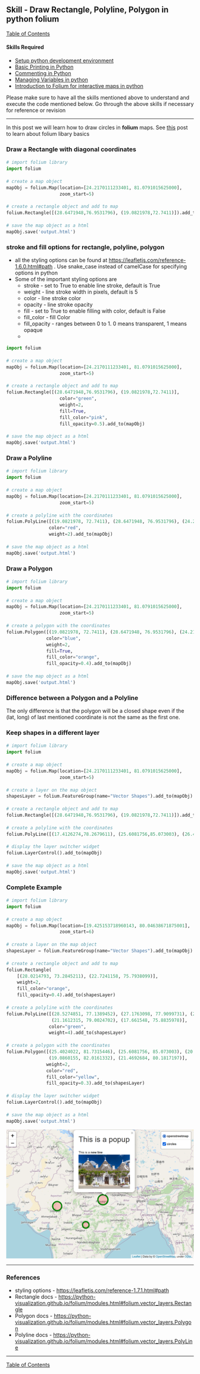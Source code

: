 ## Skill - Draw Rectangle, Polyline, Polygon in python folium

[Table of Contents](https://nagasudhir.blogspot.com/2020/04/taming-python-table-of-contents.html)

#### Skills Required
* [Setup python development environment](https://nagasudhir.blogspot.com/2020/04/setup-python-development-environment_14.html)
* [Basic Printing in Python](https://nagasudhir.blogspot.com/2020/04/basic-printing-in-python.html)
* [Commenting in Python](https://nagasudhir.blogspot.com/2020/04/comments-in-python.html)
* [Managing Variables in python](https://nagasudhir.blogspot.com/2020/04/managing-variables-in-python.html)
* [Introduction to Folium for interactive maps in python](https://nagasudhir.blogspot.com/2021/07/introduction-to-folium-for-interactive.html)

Please make sure to have all the skills mentioned above to understand and execute the code mentioned below. Go through the above skills if necessary for reference or revision
<hr/>

In this post we will learn how to draw circles in **folium** maps. See [this](https://nagasudhir.blogspot.com/2021/07/introduction-to-folium-for-interactive.html) post to learn about folium libary basics

### Draw a Rectangle with diagonal coordinates
```python
# import folium library
import folium

# create a map object
mapObj = folium.Map(location=[24.2170111233401, 81.0791015625000],
                    zoom_start=5)

# create a rectangle object and add to map
folium.Rectangle([(28.6471948,76.9531796), (19.0821978,72.7411)]).add_to(mapObj)

# save the map object as a html
mapObj.save('output.html')
```

### stroke and fill options for rectangle, polyline, polygon
* all the styling options can be found at https://leafletjs.com/reference-1.6.0.html#path . Use snake_case instead of camelCase for specifying options in python
* Some of the important styling options are
	* stroke - set to True to enable line stroke, default is True 
	* weight - line stroke width in pixels, default is 5
	* color - line stroke color
	* opacity - line stroke opacity
	* fill - set to True to enable filling with color, default is False
	* fill_color - fill Color
	* fill_opacity - ranges between 0 to 1. 0 means transparent, 1 means opaque
	* 
```python
import folium

# create a map object
mapObj = folium.Map(location=[24.2170111233401, 81.0791015625000],
                    zoom_start=5)

# create a rectangle object and add to map
folium.Rectangle([(28.6471948,76.9531796), (19.0821978,72.7411)],
                    color="green",
                    weight=2,
                    fill=True,
                    fill_color="pink",
                    fill_opacity=0.5).add_to(mapObj)

# save the map object as a html
mapObj.save('output.html')
```

### Draw a Polyline
```python
# import folium library
import folium

# create a map object
mapObj = folium.Map(location=[24.2170111233401, 81.0791015625000],
                    zoom_start=5)

# create a polyline with the coordinates
folium.PolyLine([(19.0821978, 72.7411), (28.6471948, 76.9531796), (24.2170111233401, 81.0791015625000)],
                color="red",
                weight=2).add_to(mapObj)

# save the map object as a html
mapObj.save('output.html')
```

### Draw a Polygon
```python
# import folium library
import folium

# create a map object
mapObj = folium.Map(location=[24.2170111233401, 81.0791015625000],
                    zoom_start=5)

# create a polygon with the coordinates
folium.Polygon([(19.0821978, 72.7411), (28.6471948, 76.9531796), (24.2170111233401, 81.0791015625000), (20.7021709, 76.9905048), (12.9542946, 77.490855)],
               color="blue",
               weight=2,
               fill=True,
               fill_color="orange",
               fill_opacity=0.4).add_to(mapObj)

# save the map object as a html
mapObj.save('output.html')
```

### Difference between a Polygon and a Polyline
The only difference is that the polygon will be a closed shape even if the (lat, long) of last mentioned coordinate is not the same as the first one.

### Keep shapes in a different layer
```python
# import folium library
import folium

# create a map object
mapObj = folium.Map(location=[24.2170111233401, 81.0791015625000],
                    zoom_start=5)

# create a layer on the map object
shapesLayer = folium.FeatureGroup(name="Vector Shapes").add_to(mapObj)

# create a rectangle object and add to map
folium.Rectangle([(28.6471948,76.9531796), (19.0821978,72.7411)]).add_to(shapesLayer)

# create a polyline with the coordinates
folium.PolyLine([(17.4126274,78.2679611), (25.6081756,85.073003), (26.4473103,80.2683428)]).add_to(shapesLayer)

# display the layer switcher widget
folium.LayerControl().add_to(mapObj)

# save the map object as a html
mapObj.save('output.html')
```

### Complete Example
```python
# import folium library
import folium

# create a map object
mapObj = folium.Map(location=[19.425153718960143, 80.04638671875001],
                    zoom_start=6)

# create a layer on the map object
shapesLayer = folium.FeatureGroup(name="Vector Shapes").add_to(mapObj)

# create a rectangle object and add to map
folium.Rectangle(
    [(28.0214793, 73.2845211), (22.7241158, 75.7938099)],
    weight=2,
    fill_color="orange",
    fill_opacity=0.4).add_to(shapesLayer)

# create a polyline with the coordinates
folium.PolyLine([(28.5274851, 77.1389452), (27.1763098, 77.9099731), (23.199552, 77.3358515),
                 (21.1612315, 79.0024702), (17.661548, 75.8835978)],
                color="green",
                weight=4).add_to(shapesLayer)

# create a polygon with the coordinates
folium.Polygon([(25.4024022, 81.7315446), (25.6081756, 85.073003), (20.4631843, 85.8327264),
                (19.0860155, 82.0161332), (21.4692684, 80.1817197)],
               weight=2,
               color="red",
               fill_color="yellow",
               fill_opacity=0.3).add_to(shapesLayer)

# display the layer switcher widget
folium.LayerControl().add_to(mapObj)

# save the map object as a html
mapObj.save('output.html')
```

![folium_circles_demo](https://github.com/nagasudhirpulla/taming_python/raw/master/blog/skills/assets/img/folium_circles_demo.png)

<hr/>

### References
* styling options - https://leafletjs.com/reference-1.7.1.html#path
* Rectangle docs - https://python-visualization.github.io/folium/modules.html#folium.vector_layers.Rectangle
* Polygon docs - https://python-visualization.github.io/folium/modules.html#folium.vector_layers.Polygon
* Polyline docs - https://python-visualization.github.io/folium/modules.html#folium.vector_layers.PolyLine

<hr/>

[Table of Contents](https://nagasudhir.blogspot.com/2020/04/taming-python-table-of-contents.html)


<!--stackedit_data:
eyJoaXN0b3J5IjpbOTk5ODc0MDY2LC0xMDU5NDExMzAzLC0xOT
c0Mjg5MzQxLDEwODAzMTQyOTEsLTEyMjExMzM3NjBdfQ==
-->